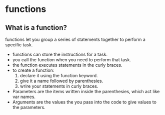  # functions
 ## What is a function?
 functions let you group a series of statements together to perform a specific task.
 
 * functions can store the instructions for a task.
 * you call the function when you need to perform that task.
 * the function executes statements in the curly braces.
 * to create a function:
     1. declare it using the function keyword.
     2. give it a name followed by parenthesies.
     3. wrire your statements in curly braces.
 * Parameters are the items written inside the parenthesies, which act like var names.
 * Arguments are the values the you pass into the code to give values to the parameters.
